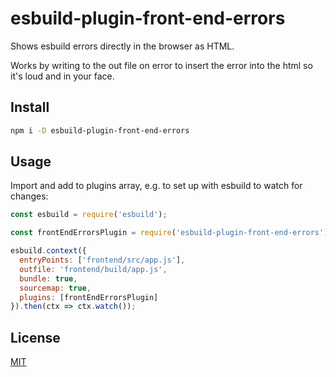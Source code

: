 
# esbuild-plugin-front-end-errors

Shows esbuild errors directly in the browser as HTML.

Works by writing to the out file on error to insert the error into the html so it's loud and in your face.

## Install

```sh
npm i -D esbuild-plugin-front-end-errors
```

## Usage

Import and add to plugins array, e.g. to set up with esbuild to watch for changes:

```js
const esbuild = require('esbuild');

const frontEndErrorsPlugin = require('esbuild-plugin-front-end-errors');

esbuild.context({
  entryPoints: ['frontend/src/app.js'],
  outfile: 'frontend/build/app.js',
  bundle: true,
  sourcemap: true,
  plugins: [frontEndErrorsPlugin]
}).then(ctx => ctx.watch());
```

## License

[MIT](./blob/main/LICENSE)
